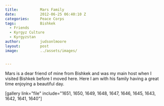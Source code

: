 ```yaml
---
title:			Mars Family
date:			2012-06-25 06:40:10 Z
categories:		Peace Corps
tags:			Bishkek
  - Friends
  - Kyrgyz Culture
  - Kyrgyzstan
author:			judsonlmoore
layout:			post
image:			../assets/images/


---
```


Mars is a dear friend of mine from Bishkek and was my main host when I visited Bishkek before I moved here. Here I am with his family having a great time enjoying a beautiful day.

[gallery link="file" include="1651, 1650, 1649, 1648, 1647, 1646, 1645, 1643, 1642, 1641, 1640"]
